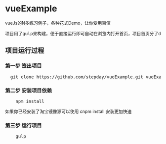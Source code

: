 # vueExample
vueJs的N多练习例子，各种花式Demo，让你受用百倍

<pre>
项目用了gulp来构建，便于直接运行即可自动在浏览内打开首页，项目首页分了demo目录，点击目录可直接查看对应demo情况以及源码和运行效果。
</pre>

## 项目运行过程

### 第一步 签出项目
<pre>
  git clone https://github.com/stepday/vueExample.git vueExample
</pre>

### 第二步 安装项目依赖
<pre>
	npm install
</pre>
如果你已经安装了淘宝镜像源可以使用 cnpm install 安装更加快速

### 第三步 运行项目
<pre>
	gulp
</pre>